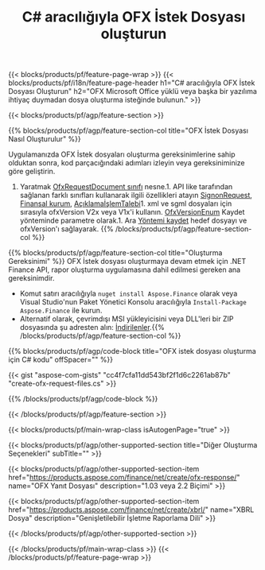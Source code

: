 ﻿---
title: C# aracılığıyla OFX İstek Dosyası oluşturun
description: OFX istek dosyası oluşturma için örnek kod. .NET tabanlı uygulamalarda toplu OFX istek dosyaları oluşturmak için API örnek kodunu kullanın. 
url: /tr/net/create/ofx-request/
family: finance
platformtag: net
feature: create
informat: OFX Request
outformat: 
otherformats: OFX Response
---
{{< blocks/products/pf/feature-page-wrap >}}
{{< blocks/products/pf/i18n/feature-page-header h1="C# aracılığıyla OFX İstek Dosyası Oluşturun" h2="OFX Microsoft Office yüklü veya başka bir yazılıma ihtiyaç duymadan dosya oluşturma isteğinde bulunun." >}}

{{< blocks/products/pf/agp/feature-section >}}

{{% blocks/products/pf/agp/feature-section-col title="OFX İstek Dosyası Nasıl Oluşturulur" %}}

Uygulamanızda OFX İstek dosyaları oluşturma gereksinimlerine sahip olduktan sonra, kod parçacığındaki adımları izleyin veya gereksiniminize göre geliştirin.

1. Yaratmak [OfxRequestDocument sınıfı](https://apireference.aspose.com/finance/net/aspose.finance.ofx/ofxrequestdocument) nesne.1. API like tarafından sağlanan farklı sınıfları kullanarak ilgili özellikleri atayın [SignonRequest](https://apireference.aspose.com/finance/net/aspose.finance.ofx.signon/signonrequest), [Finansal kurum](https://apireference.aspose.com/finance/net/aspose.finance.ofx.signon/financialinstitution), [AçıklamaİşlemTalebi](https://apireference.aspose.com/finance/net/aspose.finance.ofx.bank/statementtransactionrequest)1. xml ve sgml dosyaları için sırasıyla ofxVersion V2x veya V1x'i kullanın. [OfxVersionEnum](https://apireference.aspose.com/finance/net/aspose.finance.ofx/ofxversionenum) Kaydet yönteminde parametre olarak.1. Ara [Yöntemi kaydet](https://apireference.aspose.com/finance/net/aspose.finance.ofx/ofxrequestdocument/methods/save) hedef dosyayı ve ofxVersion'ı sağlayarak.
{{% /blocks/products/pf/agp/feature-section-col %}}

{{% blocks/products/pf/agp/feature-section-col title="Oluşturma Gereksinimi" %}}
OFX İstek dosyası oluşturmaya devam etmek için .NET Finance API, rapor oluşturma uygulamasına dahil edilmesi gereken ana gereksinimdir. 
- Komut satırı aracılığıyla ```nuget install Aspose.Finance``` olarak veya Visual Studio'nun Paket Yönetici Konsolu aracılığıyla ```Install-Package Aspose.Finance``` ile kurun.
- Alternatif olarak, çevrimdışı MSI yükleyicisini veya DLL'leri bir ZIP dosyasında şu adresten alın: [İndirilenler](https://downloads.aspose.com/finance/net).{{% /blocks/products/pf/agp/feature-section-col %}}

{{% blocks/products/pf/agp/code-block title="OFX istek dosyası oluşturma için C# kodu" offSpacer="" %}}

{{< gist "aspose-com-gists" "cc4f7cfa11dd543bf2f1d6c2261ab87b" "create-ofx-request-files.cs" >}}

{{% /blocks/products/pf/agp/code-block %}}

{{< /blocks/products/pf/agp/feature-section >}}

{{< blocks/products/pf/main-wrap-class isAutogenPage="true" >}}

{{< blocks/products/pf/agp/other-supported-section title="Diğer Oluşturma Seçenekleri" subTitle="" >}}

{{< blocks/products/pf/agp/other-supported-section-item href="https://products.aspose.com/finance/net/create/ofx-response/" name="OFX Yanıt Dosyası" description="1.03 veya 2.2 Biçimi" >}}

{{< blocks/products/pf/agp/other-supported-section-item href="https://products.aspose.com/finance/net/create/xbrl/" name="XBRL Dosya" description="Genişletilebilir İşletme Raporlama Dili" >}}


{{< /blocks/products/pf/agp/other-supported-section >}}

{{< /blocks/products/pf/main-wrap-class >}}
{{< /blocks/products/pf/feature-page-wrap >}}